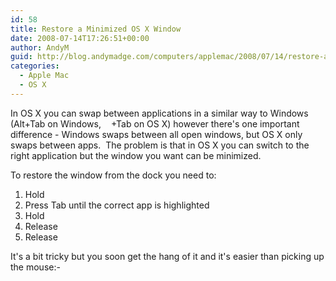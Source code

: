 ```yaml
---
id: 58
title: Restore a Minimized OS X Window
date: 2008-07-14T17:26:51+00:00
author: AndyM
guid: http://blog.andymadge.com/computers/applemac/2008/07/14/restore-a-minimized-os-x-window/
categories:
  - Apple Mac
  - OS X
---
```

In OS X you can swap between applications in a similar way to Windows (Alt+Tab on Windows,<img src="http://www.danrodney.com/mac/img/menusym-command.gif" alt="" width="12" height="12" /> +Tab on OS X) however there's one important difference - Windows swaps between all open windows, but OS X only swaps between apps.  The problem is that in OS X you can switch to the right application but the window you want can be minimized.

To restore the window from the dock you need to:

  1. Hold<img src="http://www.danrodney.com/mac/img/menusym-command.gif" alt="" width="12" height="12" /> 
  2. Press Tab until the correct app is highlighted
  3. Hold<img src="http://www.danrodney.com/mac/img/menusym-option.gif" alt="" width="12" height="11" /> 
  4. Release<img src="http://www.danrodney.com/mac/img/menusym-command.gif" alt="" width="12" height="12" /> 
  5. Release<img src="http://www.danrodney.com/mac/img/menusym-option.gif" alt="" width="12" height="11" /> 

It's a bit tricky but you soon get the hang of it and it's easier than picking up the mouse<img src="http://www.andymadge.com/blog/wp-includes/images/smilies/simple-smile.png" alt=":-)" class="wp-smiley" style="height: 1em; max-height: 1em;" />